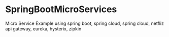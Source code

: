 # SpringBootMicroServices
Micro Service Example using spring boot, spring cloud, spring cloud, netfliz api gateway, eureka, hysterix, zipkin
